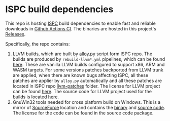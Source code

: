 ISPC build dependencies
=======================

This repo is hosting [ISPC](https://github.com/ispc/ispc) build dependencies to enable fast and reliable downloads in [Github Actions CI](https://github.com/ispc/ispc/actions). The binaries are hosted in this project's [Releases](https://github.com/ispc/ispc.dependencies/releases).

Specifically, the repo contains:
1. LLVM builds, which are built by [alloy.py](https://github.com/ispc/ispc/blob/main/alloy.py) script form ISPC repo. The builds are produced by `rebuild-llvm*.yml` pipelines, which can be found [here](https://github.com/ispc/ispc/tree/main/.github/workflows). These are vanilla LLVM builds configured to support x86, ARM and WASM targets. For some versions patches backported from LLVM trunk are applied, when there are known bugs affecting ISPC, all these patches are applier by `alloy.py` automatically and all these patches are located in ISPC repo [llvm-patches](https://github.com/ispc/ispc/tree/main/llvm_patches) folder. The license for LLVM project can be found [here](https://github.com/llvm/llvm-project/blob/main/LICENSE.TXT). The source code for LLVM project used for the builds is located [here](https://github.com/ispc/llvm-project).
2. GnuWin32 tools needed for cross platform build on Windows. This is a mirror of [SourceForce](https://sourceforge.net/projects/gnuwin32/files/libgw32c/0.4/) location and contains the [binary](https://github.com/ispc/ispc.dependencies/releases/download/gnuwin32-mirror/libgw32c-0.4-lib.zip) and [source code](https://github.com/ispc/ispc.dependencies/releases/download/gnuwin32-mirror/libgw32c-0.4-src.zip). The license for the code can be found in the source code package.
